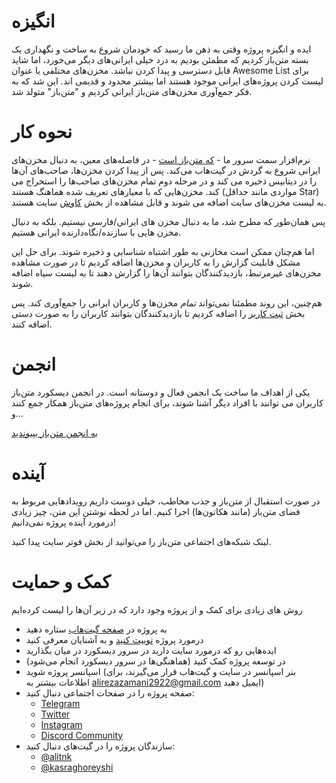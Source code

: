 # انگیزه

ایده و انگیزه پروژه وقتی به ذهن ما رسید که خودمان شروع به ساخت و
نگهداری یک بسته متن‌باز کردیم که مطمئن بودیم به درد خیلی ایرانی‌های
دیگر می‌خورد، اما شاید قابل دسترسی و پیدا کردن نباشد. مخزن‌های مختلفی
با عنوان Awesome List برای لیست کردن پروژه‌های ایرانی موجود هستند اما
بیشتر محدود و قدیمی اند. این شد که به فکر جمع‌آوری مخزن‌های متن‌باز
ایرانی کردیم و "متن‌باز" متولد شد.

# نحوه کار

نرم‌افزار سمت سرور ما - [که متن‌باز است](https://github.com/matnbaz/matnbaz) - در فاصله‌های معین، به دنبال مخزن‌های ایرانی شروع به گردش در گیت‌هاب می‌کند. پس از پیدا کردن مخزن‌ها، صاحب‌های آن‌ها را در دیتابیس ذخیره می کند و در مرحله دوم تمام مخزن‌های صاحب‌ها را استخراج می کند. مخزن‌هایی که با معیار‌های تعریف شده هماهنگ هستند (مواردی مانند حداقل Star) به لیست مخزن‌های سایت اضافه می شوند و قابل مشاهده از بخش [کاوش](https://matnbaz.net/explore) سایت هستند.

پس همان‌طور که مطرح شد، ما به دنبال مخزن های ایرانی/فارسی نیستیم. بلکه به دنبال مخزن هایی با سازنده/نگاه‌دارنده ایرانی هستیم.

اما هم‌چنان ممکن است مخازنی به طور اشتباه شناسایی و ذخیره شوند. برای حل این مشکل قابلیت گزارش را به کاربران و مخزن‌ها اضافه کردیم تا در صورت مشاهده مخزن‌های غیر‌مرتبط،‌ بازدید‌کنندگان بتوانند آن‌ها را گزارش دهند تا به لیست سیاه اضافه شوند.

هم‌چنین، این روند مطمئنا نمی‌تواند _تمام_ مخزن‌ها و کاربران ایرانی را جمع‌آوری کند. پس بخش [ثبت کاربر](https://matnbaz.net/submit-user) را اضافه کردیم تا بازدید‌کنندگان بتوانند کاربران را به صورت دستی اضافه کنند.

# انجمن

یکی از اهداف ما ساخت یک انجمن فعال و دوستانه است. در انجمن دیسکورد متن‌باز کاربران می توانند با افراد دیگر آشنا شوند، برای انجام پروژه‌های متن‌باز همکار جمع کنند و...

[به انجمن متن‌باز بپیوندید](https://discord.gg/SNHSYWsKYQ)

# آینده

در صورت استقبال از متن‌باز و جذب مخاطب،‌ خیلی دوست داریم رویداد‌هایی مربوط به فضای متن‌باز (مانند هکاتون‌ها) اجرا کنیم. اما در لحظه نوشتن این متن، چیز زیادی درمورد آینده پروژه نمی‌دانیم!

لینک شبکه‌های اجتماعی متن‌باز را می‌توانید از بخش فوتر سایت پیدا کنید.

# کمک و حمایت

روش های زیادی برای کمک و از پروژه وجود دارد که در زیر آن‌ها را لیست کرده‌ایم

- به پروژه در [صفحه گیت‌هاب](https://github.com/matnbaz/matnbaz) ستاره دهید
- در‌مورد پروژه [توییت کنید](https://twitter.com/intent/tweet?text=%D8%A8%D9%87%20%22%D9%85%D8%AA%D9%86%E2%80%8C%D8%A8%D8%A7%D8%B2%22%20%DB%8C%DA%A9%20%D8%B3%D8%B1%DB%8C%20%D8%A8%D8%B2%D9%86%DB%8C%D8%AF.%20%0A&url=matnbaz.net&via=matnbaz_net) و به آشنایان معرفی کنید
- ایده‌هایی رو که درمورد سایت دارید در سرور دیسکورد در میان بگذارید
- در توسعه پروژه کمک کنید (هماهنگی‌ها در سرور دیسکورد انجام می‌شود)
- اسپانسر پروژه شوید (بنر اسپانسر در سایت و گیت‌هاب قرار می‌گیرند، برای اطلاعات بیشتر به alirezazamani2922@gmail.com ایمیل دهید)
- صفحه پروژه را در صفحات اجتماعی دنبال کنید:
    - [Telegram](https://t.me/matnbaz_net)
    - [Twitter](https://twitter.com/matnbaz_net)
    - [Instagram](https://instagram.com/matnbaz_net)
    - [Discord Community](https://discord.gg/SNHSYWsKYQ)
- سازندگان پروژه را در گیت‌های دنبال کنید:
    -  [@alitnk](https://github.com/alitnk)
    -  [@kasraghoreyshi](https://github.com/kasraghoreyshi)
